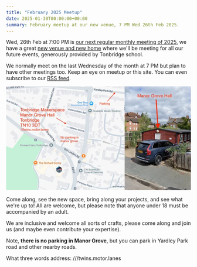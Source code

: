 ```yaml
---
title: "February 2025 Meetup"
date: 2025-01-30T00:00:00+00:00
summary: February meetup at our new venue, 7 PM Wed 26th Feb 2025.
---
```


Wed, 26th Feb at 7:00 PM is [our next regular monthly meeting of 2025](https://www.meetup.com/tonbridge-maker-space), we have a great [new venue and new home](https://www.openstreetmap.org/way/1069298588) where we'll be meeting for all our future events, generously provided by Tonbridge school.

We normally meet on the last Wednesday of the month at 7 PM but plan to have other meetings too.
Keep an eye on meetup or this site. You can even subscribe to our [RSS feed](/index.xml).

![venue map](/images/map.webp)

Come along, see the new space, bring along your projects, and see what we're up to! All are welcome, but please note that anyone under 18 must be accompanied by an adult.

We are inclusive and welcome all sorts of crafts, please come along and join us (and maybe even contribute your expertise).

Note, **there is no parking in Manor Grove**, but you can park in Yardley Park road and other nearby roads.

What three words address: ///twins.motor.lanes
